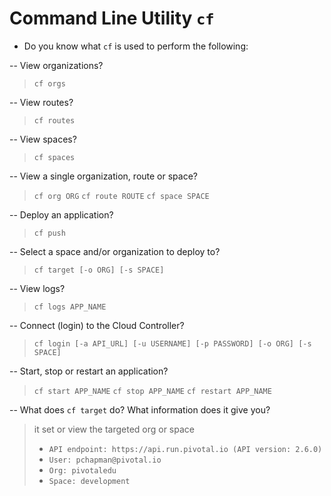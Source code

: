 # Command Line Utility `cf`

- Do you know what `cf` is used to perform the following:

-- View organizations?
> `cf orgs`

-- View routes?
> `cf routes`

-- View spaces?
> `cf spaces`

-- View a single organization, route or space?
> `cf org ORG`
> `cf route ROUTE`
> `cf space SPACE`

-- Deploy an application?
> `cf push`

-- Select a space and/or organization to deploy to?
> `cf target [-o ORG] [-s SPACE]`

-- View logs?
> `cf logs APP_NAME`

-- Connect (login) to the Cloud Controller?
> `cf login [-a API_URL] [-u USERNAME] [-p PASSWORD] [-o ORG] [-s SPACE]`

-- Start, stop or restart an application?
> `cf start APP_NAME`
> `cf stop APP_NAME`
> `cf restart APP_NAME`

-- What does `cf target` do? What information does it give you?
> it set or view the targeted org or space
> - `API endpoint: https://api.run.pivotal.io (API version: 2.6.0)`
> - `User: pchapman@pivotal.io`
> - `Org: pivotaledu`
> - `Space: development`
